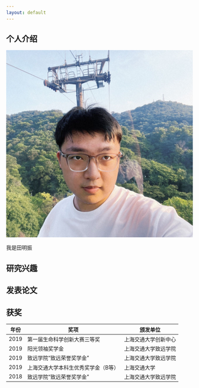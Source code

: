 ```yaml
---
layout: default
---
```


## 个人介绍

<img class="profile-picture" src="photo2.jpg">

我是田明振

## 研究兴趣



## 发表论文

## 获奖

年份 | 奖项 | 颁发单位
-----|-------|--------
2019 | 第一届生命科学创新大赛三等奖 | 上海交通大学创新中心
2019 | 阳光领袖奖学金 | 上海交通大学致远学院
2019 | 致远学院“致远荣誉奖学金” | 上海交通大学致远学院
2019 | 上海交通大学本科生优秀奖学金（B等） | 上海交通大学 
2018 | 致远学院“致远荣誉奖学金” | 上海交通大学致远学院




